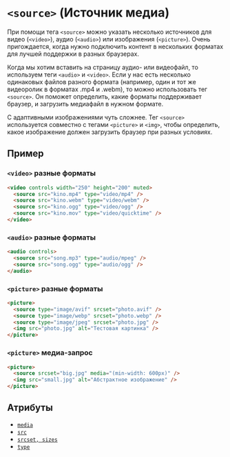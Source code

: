 # `<source>` (Источник медиа)

При помощи тега `<source>` можно указать несколько источников для видео (`<video>`), аудио (`<audio>`) или изображения (`<picture>`). Очень пригождается, когда нужно подключить контент в нескольких форматах для лучшей поддержки в разных браузерах.

Когда мы хотим вставить на страницу аудио- или видеофайл, то используем теги `<audio>` и `<video>`. Если у нас есть несколько одинаковых файлов разного формата (например, один и тот же видеоролик в форматах .mp4 и .webm), то можно использовать тег `<source>`. Он поможет определить, какие форматы поддерживает браузер, и загрузить медиафайл в нужном формате.

С адаптивными изображениями чуть сложнее. Тег `<source>` используется совместно с тегами `<picture>` и `<img>`, чтобы определить, какое изображение должен загрузить браузер при разных условиях.

## Пример

### `<video>` разные форматы

```html
<video controls width="250" height="200" muted>
  <source src="kino.mp4" type="video/mp4" />
  <source src="kino.webm" type="video/webm" />
  <source src="kino.ogg" type="video/ogg" />
  <source src="kino.mov" type="video/quicktime" />
</video>
```

### `<audio>` разные форматы

```html
<audio controls>
  <source src="song.mp3" type="audio/mpeg" />
  <source src="song.ogg" type="audio/ogg" />
</audio>
```

### `<picture>` разные форматы

```html
<picture>
  <source type="image/avif" srcset="photo.avif" />
  <source type="image/webp" srcset="photo.webp" />
  <source type="image/jpeg" srcset="photo.jpg" />
  <img src="photo.jpg" alt="Тестовая картинка" />
</picture>
```

### `<picture>` медиа-запрос

```html
<picture>
  <source srcset="big.jpg" media="(min-width: 600px)" />
  <img src="small.jpg" alt="Абстрактное изображение" />
</picture>
```

## Атрибуты

- [`media`](<../ATTRIBUTES/media (МЕДИА-ЗАПРОС).md>)
- [`src`](<../ATTRIBUTES/src (URL ИСТОЧНИКА).md>)
- [`srcset, sizes`](<../ATTRIBUTES/srcset, sizes (НАБОР ИЗОБРАЖЕНИЙ).md>)
- [`type`](<../ATTRIBUTES/type (ТИП MIME).md>)
